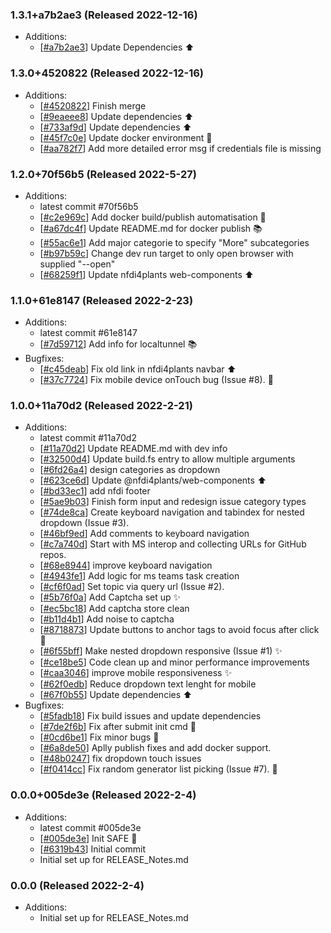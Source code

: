 ### 1.3.1+a7b2ae3 (Released 2022-12-16)
* Additions:
    * [[#a7b2ae3](https://github.com/Freymaurer/nfdi-helpdesk/commit/a7b2ae3766c683da7801931281be8a77da00ba47)] Update Dependencies :arrow_up:

### 1.3.0+4520822 (Released 2022-12-16)
* Additions:
    * [[#4520822](https://github.com/Freymaurer/nfdi-helpdesk/commit/4520822a232d7ca45da32f8e085242ba58755bf4)] Finish merge
    * [[#9eaeee8](https://github.com/Freymaurer/nfdi-helpdesk/commit/9eaeee81283bd82b5f3f8ea134e417ea505f656e)] Update dependencies :arrow_up:
    * [[#733af9d](https://github.com/Freymaurer/nfdi-helpdesk/commit/733af9d227734d4762f97517d5375de9be450aad)] Update dependencies :arrow_up:
    * [[#45f7c0e](https://github.com/Freymaurer/nfdi-helpdesk/commit/45f7c0ec878b4ab9139f0d6361e69174d6800f19)] Update docker environment :whale:
    * [[#aa782f7](https://github.com/Freymaurer/nfdi-helpdesk/commit/aa782f749a101bd70bfb97862c5d90de8601b45e)] Add more detailed error msg if credentials file is missing

### 1.2.0+70f56b5 (Released 2022-5-27)
* Additions:
    * latest commit #70f56b5
    * [[#c2e969c](https://github.com/Freymaurer/nfdi-helpdesk/commit/c2e969c80cef83dda97e5091eac37d5273afb0b5)] Add docker build/publish automatisation :construction_worker:
    * [[#a67dc4f](https://github.com/Freymaurer/nfdi-helpdesk/commit/a67dc4f226a8e99328f612ef65a6ac58753cf4fb)] Update README.md for docker publish :books:
    * [[#55ac6e1](https://github.com/Freymaurer/nfdi-helpdesk/commit/55ac6e1bfa2d12ba87db20fd2578e5d172a10669)] Add major categorie to specify "More" subcategories
    * [[#b97b59c](https://github.com/Freymaurer/nfdi-helpdesk/commit/b97b59c6f431a60ebdbbc37b889f2a14f3e842e9)] Change dev run target to only open browser with supplied "--open"
    * [[#68259f1](https://github.com/Freymaurer/nfdi-helpdesk/commit/68259f1f911482fcebd30cfe0ec332c1b090146b)] Update nfdi4plants web-components :arrow_up:

### 1.1.0+61e8147 (Released 2022-2-23)
* Additions:
    * latest commit #61e8147
    * [[#7d59712](https://github.com/Freymaurer/nfdi-helpdesk/commit/7d5971235c89ed8d6c8e1999cb45d49cdc256bdb)] Add info for localtunnel :books:
* Bugfixes:
    * [[#c45deab](https://github.com/Freymaurer/nfdi-helpdesk/commit/c45deabec23a2707da259e4fca3ce74f0a6fbe35)] Fix old link in nfdi4plants navbar :arrow_up:
    * [[#37c7724](https://github.com/Freymaurer/nfdi-helpdesk/commit/37c772482c7914f1905010406755268ec91bb959)] Fix mobile device onTouch bug (Issue #8). :bug:

### 1.0.0+11a70d2 (Released 2022-2-21)
* Additions:
    * latest commit #11a70d2
    * [[#11a70d2](https://github.com/Freymaurer/nfdi-helpdesk/commit/11a70d245d15c3ace5a53e3050a46ba36a2383bd)] Update README.md with dev info
    * [[#32500d4](https://github.com/Freymaurer/nfdi-helpdesk/commit/32500d4ab00a1c1fa5bd01b1c001ff272e9b13a2)] Update build.fs entry to allow multiple arguments
    * [[#6fd26a4](https://github.com/Freymaurer/nfdi-helpdesk/commit/6fd26a47f409046bbe2554ceea5321c57b9accf8)] design categories as dropdown
    * [[#623ce6d](https://github.com/Freymaurer/nfdi-helpdesk/commit/623ce6d56da8f974c6c9ca713aa31c8646f5d040)] Update @nfdi4plants/web-components :arrow_up:
    * [[#bd33ec1](https://github.com/Freymaurer/nfdi-helpdesk/commit/bd33ec18af477b65cb63fbd23528ca307ef114ba)] add nfdi footer
    * [[#5ae9b03](https://github.com/Freymaurer/nfdi-helpdesk/commit/5ae9b03388632773351aec21fe0e8b70022daa11)] Finish form input and redesign issue category types
    * [[#74de8ca](https://github.com/Freymaurer/nfdi-helpdesk/commit/74de8ca4b1b10aa75c961e2e58833b5eb0e2f30f)] Create keyboard navigation and tabindex for nested dropdown (Issue #3).
    * [[#46bf9ed](https://github.com/Freymaurer/nfdi-helpdesk/commit/46bf9ed7d8eb7dfacdef98284157b12896e45f7a)] Add comments to keyboard navigation
    * [[#c7a740d](https://github.com/Freymaurer/nfdi-helpdesk/commit/c7a740dfe7e46a70bb779f89a1e9a72ee421d5c4)] Start with MS interop and collecting URLs for GitHub repos.
    * [[#68e8944](https://github.com/Freymaurer/nfdi-helpdesk/commit/68e8944b4ca289102ded2bdf5ae96c656c4741c8)] improve keyboard navigation
    * [[#4943fe1](https://github.com/Freymaurer/nfdi-helpdesk/commit/4943fe1dbee60f480bbe76b8c0f78cfc5cb79387)] Add logic for ms teams task creation
    * [[#cf6f0ad](https://github.com/Freymaurer/nfdi-helpdesk/commit/cf6f0ad31f924fb07d38f735b67e3af32fb5c59c)] Set topic via query url (Issue #2).
    * [[#5b76f0a](https://github.com/Freymaurer/nfdi-helpdesk/commit/5b76f0a9639d6fea7a1ad5f39bd5b080ba67b4c7)] Add Captcha set up :sparkles:
    * [[#ec5bc18](https://github.com/Freymaurer/nfdi-helpdesk/commit/ec5bc18d57dfca0e658f842b193847db2af44ce3)] Add captcha store clean
    * [[#b11d4b1](https://github.com/Freymaurer/nfdi-helpdesk/commit/b11d4b1dc6c5b6e3dd05a74dca42d4dcbd82052e)] Add noise to captcha
    * [[#8718873](https://github.com/Freymaurer/nfdi-helpdesk/commit/87188739766239f866cbb712c282d41f6fea0061)] Update buttons to anchor tags to avoid focus after click :lipstick:
    * [[#6f55bff](https://github.com/Freymaurer/nfdi-helpdesk/commit/6f55bff54861cfa50ef2ec1d766c0599f18f113d)] Make nested dropdown responsive (Issue  #1) :sparkles:
    * [[#ce18be5](https://github.com/Freymaurer/nfdi-helpdesk/commit/ce18be5c7ac51b4b08f9ebbea658175167f662bf)] Code clean up and minor performance improvements
    * [[#caa3046](https://github.com/Freymaurer/nfdi-helpdesk/commit/caa304634df816c0bee7541384ba2fe3d968b783)] improve mobile responsiveness :sparkles:
    * [[#62f0edb](https://github.com/Freymaurer/nfdi-helpdesk/commit/62f0edb1a0907e192b862955b2533e0ac8bbe566)] Reduce dropdown text lenght for mobile
    * [[#67f0b55](https://github.com/Freymaurer/nfdi-helpdesk/commit/67f0b55fa467b920ed3ba4ab0e15112f77a5b03c)] Update dependencies :arrow_up:
* Bugfixes:
    * [[#5fadb18](https://github.com/Freymaurer/nfdi-helpdesk/commit/5fadb18bc2737466ca41613dfd1ed2f370756afe)] Fix build issues and update dependencies
    * [[#7de2f6b](https://github.com/Freymaurer/nfdi-helpdesk/commit/7de2f6b17149f83fda5829b53a390307460617ff)] Fix after submit init cmd :bug:
    * [[#0cd6be1](https://github.com/Freymaurer/nfdi-helpdesk/commit/0cd6be1d26d11ce3a4a0b822ffa93917a134ba15)] Fix minor bugs :bug:
    * [[#6a8de50](https://github.com/Freymaurer/nfdi-helpdesk/commit/6a8de50adac66efa9b1634b3277004cd637734e9)] Aplly publish fixes and add docker support.
    * [[#48b0247](https://github.com/Freymaurer/nfdi-helpdesk/commit/48b0247c019b9ea0003d0a41000f53469354ecbc)] fix dropdown touch issues
    * [[#f0414cc](https://github.com/Freymaurer/nfdi-helpdesk/commit/f0414cce8dc8572efd0ac7d4ea99004d79909313)] Fix random generator list picking (Issue #7). :bug:

### 0.0.0+005de3e (Released 2022-2-4)
* Additions:
    * latest commit #005de3e
    * [[#005de3e](https://github.com/Freymaurer/nfdi-helpdesk/commit/005de3eef9f01e94a37eb32b40441dc365568059)] Init SAFE :tada:
    * [[#6319b43](https://github.com/Freymaurer/nfdi-helpdesk/commit/6319b4397eb247e37beccfa77e44ca5fb7e9b8ad)] Initial commit
    * Initial set up for RELEASE_Notes.md

### 0.0.0 (Released 2022-2-4)
* Additions:
    * Initial set up for RELEASE_Notes.md

